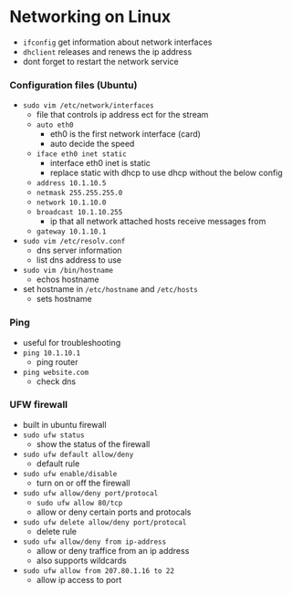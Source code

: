 # Networking on Linux


- `ifconfig` get information about network interfaces
-  `dhclient` releases and renews the ip address
-  dont forget to restart the network service

### Configuration files (Ubuntu)
- `sudo vim /etc/network/interfaces`
	- file that controls ip address ect for the stream
	- `auto eth0`
		- eth0 is the first network interface (card)
		- auto decide the speed
	- `iface eth0 inet static`
		- interface eth0 inet is static
		- replace static with dhcp to use dhcp without the below config
	- `address 10.1.10.5`
	- `netmask 255.255.255.0`
	- `network 10.1.10.0`
	- `broadcast 10.1.10.255`
		- ip that all network attached hosts receive messages from
	- `gateway 10.1.10.1`
- `sudo vim /etc/resolv.conf`
	- dns server information
	- list dns address to use
- `sudo vim /bin/hostname`
	- echos hostname
- set hostname in `/etc/hostname` and `/etc/hosts`
	- sets hostname

### Ping
- useful for troubleshooting	
- `ping 10.1.10.1`
	- ping router
- `ping website.com`
	- check dns

### UFW firewall
- built in ubuntu firewall
- `sudo ufw status`
	- show the status of the firewall
- `sudo ufw default allow/deny`
	- default rule
- `sudo ufw enable/disable`
	- turn on or off the firewall
- `sudo ufw allow/deny port/protocal`
	- `sudo ufw allow 80/tcp`
	- allow or deny certain ports and protocals
- `sudo ufw delete allow/deny port/protocal`
	- delete rule
- `sudo ufw allow/deny from ip-address`
	- allow or deny traffice from an ip address
	- also supports wildcards
- `sudo ufw allow from 207.80.1.16 to 22`
	- allow ip access to port

		
		
		
		
		